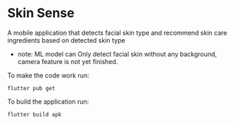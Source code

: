 # Skin Sense

A mobile application that detects facial skin type and recommend skin care ingredients based on detected skin type

 - note:  ML model can Only detect facial skin without any background, camera feature is not yet finished.

To make the code work run:
```
flutter pub get
```

To build the application run:
```
flutter build apk
```
